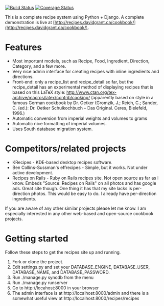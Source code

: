 [![Build Status](https://travis-ci.org/dgrant/django_recipes.png)](https://travis-ci.org/dgrant/django_recipes) [![Coverage Status](https://coveralls.io/repos/dgrant/django_recipes/badge.png)](https://coveralls.io/r/dgrant/django_recipes)

This is a complete recipe system using Python + Django. A complete demonstration is live at [http://recipes.davidgrant.ca/cookbook/](http://recipes.davidgrant.ca/cookbook/).

Features
========

* Most important models, such as Recipe, Food, Ingredient, Direction, Category, and a few more.
* Very nice admin interface for creating recipes with inline ingredients and directions.
* Front-end: only a recipe_list and recipe_detail so far, but the recipe_detail has an experimental method of displaying recipes that is based on this LaTeX style: http://www.ctan.org/tex-archive/macros/latex/contrib/cooking/ (apparently based on style in a famous German cookbook by Dr. Oetker (Gromzik, J.; Reich, C.; Sander, C. (ed.): Dr. Oetker Schulkochbuch – Das Original. Ceres, Bielefeld, 1996.)
* Automatic conversion from imperial weights and volumes to grams
* Automatic nice formatting of imperial volumes.
* Uses South database migration system.

Competitors/related projects
============================

* KRecipes - KDE-based desktop recipes software.
* Ben Collins-Sussman's effrecipes - Simple, but it works. Not under active development.
* Recipes on Rails - Ruby on Rails recipes site. Not open source as far as I know. Embeds "Source: Recipes on Rails" on all photos and has google ads. Great site though. One thing it has that my site lacks is per-direction photos. This would be easy to do. I already have per-direction ingredients.

If you are aware of any other similar projects please let me know. I am especially interested in any other web-based and open-source cookbook projects.

Getting started
===============

Follow these steps to get the recipes site up and running.

1. Fork or clone the project.
1. Edit settings.py and set your DATABASE_ENGINE, DATABASE_USER, DATABASE_NAME, and DATABASE_PASSWORD.
1. Run ./manage.py syncdb from the menu
1. Run ./manage.py runserver
1. Go to http://locahost:8000 in your browser
1. The admin interface is at http://localhost:8000/admin and there is a somewhat useful view at http://localhost:8000/recipes/recipes
